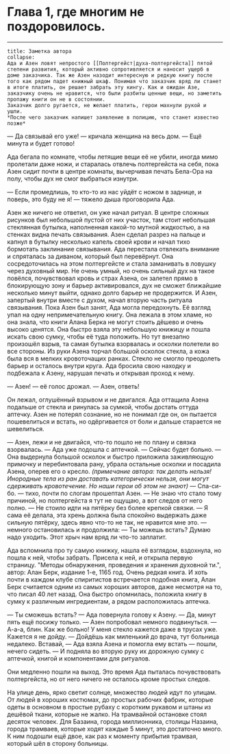 # Глава 1, где многим не поздоровилось.
- - -
```ad-note
title: Заметка автора
collapse:
Ада и Азен ловят непростого [[Полтергейст|духа-полтергейста]] пятой степени развития, который активно сопротивляется и наносит ущерб в доме заказчика. Так же Азен назодит интересную и редкую книгу после того как рядом падет книжный шкаф. Понимая что заказчик вряд ли станет в итоге платить, он решает забрать эту кингу. Как и ожидан Азе, заказчику очень не нравится, что были разбиты ценные вещи, но заметить пропажу книги он не в состоянии.
Заказчик долго ругается, не желает платить, герои махнули рукой и ушли.
*После чего заказчик напишет заявление в полицию, что станет известно позже*
```

— Да связывай его уже! — кричала женщина на весь дом.
— Ещё минута и будет готово!

Ада бегала по комнате, чтобы летящие вещи её не убили, иногда мимо пролетали даже ножи, и старалась отвлечь полтергейста на себя, пока Азен сидит почти в центре комнаты, вычерчивая печать Бела-Ора на полу, чтобы дух не смог выбраться изнутри.

— Если промедлишь, то кто-то из нас уйдёт с ножом в заднице, и поверь, это буду не я! — тяжело дыша проговорила Ада.

Азен же ничего не ответил, он уже начал ритуал.
В центре сложных рисунков был небольшой пустой от них участок, там стоит небольшая стеклянная бутылка, наполненная какой-то мутной жидкостью, а на стенках видна печать связывания. Азен сделал разрез на пальце и капнул в бутылку несколько капель своей крови и начал тихо бормотать заклинание связывания. Ада перестала отвлекать внимание и спряталась за диваном, который был перевёрнут. Она сосредоточилась на этом полтергейсте и стала заманивать в ловушку через духовный мир.
Не очень умный, но очень сильный дух на такое повёлся, почувствовал кровь и страх Азена, он залетел прямо в блокирующую зону и барьер активировался, дух не сможет ближайшие несколько минут выйти, однако долго барьер не продержится. И Азен, запертый внутри вместе с духом, начал вторую часть ритуала связывания.
Пока Азен был занят, Ада могла передохнуть. Её взгляд упал на одну непримечательную книгу. Она лежала в этом хламе, но она знала, что книги Алана Берка не могут стоить дёшево и очень высоко ценятся. Она быстро взяла эту небольшую книжицу и пошла искать свою сумку, чтобы её туда положить.
Но тут внезапно произошёл взрыв, та самая бутылка взорвалась и осколки полетели во все стороны. Из руки Азена торчал большой осколок стекла, а кожа была вся в мелких кровоточащих ранках. Стекло не смогло преодолеть барьер и осталось внутри круга.
Ада бросила свою находку и подбежала к Азену, нарушая печать и открывая проход к нему.

— Азен! — её голос дрожал. — Азен, ответь!

Он лежал, оглушённый взрывом и не двигался. Ада оттащила Азена подальше от стекла и ринулась за сумкой, чтобы достать оттуда аптечку. Азен не потерял сознание, но не понимал где он, он пытается пошевелиться и встать, но одёргивается от боли и дальше старается не шевелиться.

— Азен, лежи и не двигайся, что-то пошло не по плану и связка взорвалась. — Ада уже подошла с аптечкой. — Сейчас будет больно. — Она выдернула большой осколок и быстро приложила заживляющую примочку и перебинтовала рану, убрала остальные осколки и посадила Азена, оперев его о кресло. *(примечание автора: так делать нельзя! Инородные тела из ран доставать категорически нельзя, они могут сдерживать кровотечение. Но наши герои об этом не знают)*
— Спа-си-бо. — тихо, почти по слогам прошептал Азен.
— Не знаю что стало тому причиной, но полтергейста я тут не ощущаю, а вот следов от него полно.
— Не стоило идти на пятёрку без более крепкой связки.
— Я сама её делала, эта хрень должна была спокойно выдержать даже сильную пятёрку, здесь явно что-то не так, не нравится мне это. — немного остановилась и продолжила: — Ты можешь встать? Думаю надо уходить. Этот хрыч нам вряд ли что-то заплатит.

Ада вспомнила про ту самую книжку, нашла её взглядом, вздохнула, но пошла к ней, чтобы забрать. Присела к ней, и открыла первую страницу. "Методы обнаружения, проведения и хранения духовной ти.", автор: Алан Берк, издание 1-е, 1165 год. Очень редкая книга. И хоть почти в каждом клубе спиритистов встречается подобная книга, Алан Берк считается одним из самых хороших авторов, даже несмотря на то, что писал 40 лет назад.
Она быстро опомнилась, положила книгу в сумку к различным ингредиентам, а рядом расположилась аптечка. 

— Ты сможешь встать? — Ада повернула голову к Азену.
— Да, минут пять ещё посижу только. — Азен попробовал немного подвинуться. — А-а-а, блин. Как же больно! У меня стекло кажется даже в трусах уже. Кажется я не дойду.
— Дойдёшь как миленький до врача, тут больница недалеко. Вставай, — Ада взяла Азена и помогла ему встать — пошли, нечего сидеть. — И подняла во вторую руку их дорожную сумку с аптечкой, книгой и компонентами для ритуалов.

Они медленно пошли на выход. Это время Ада пыталась почувствовать полтергейста, но от него ничего не осталось кроме простых следов.

На улице день, ярко светит солнце, множество людей идут по улицам. От людей в хороших костюмах, до простых рабочих фабрик, которые одеты в основном в простые рубаху с коротким рукавом и штаны из дешёвой ткани, которые не жалко.
На трамвайной остановке стоял десяток человек. Для Базаина, города миллионника, столицы Назаина, города трамваев, которые ходят каждые 5 минут, это достаточно много.
К ним подошли ещё двое, как раз к моменту прибытия трамвая, который шёл в сторону больницы. 